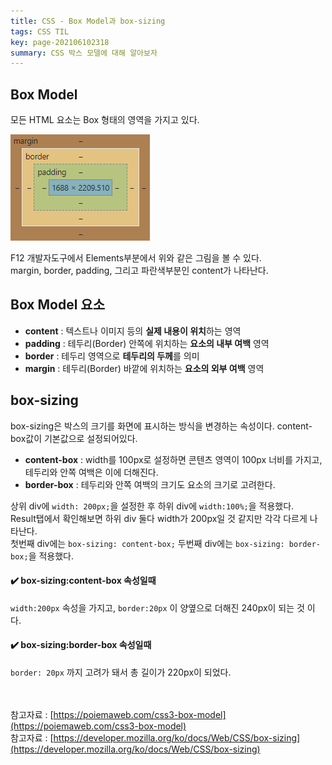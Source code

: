 ```yaml
---
title: CSS - Box Model과 box-sizing
tags: CSS TIL
key: page-202106102318
summary: CSS 박스 모델에 대해 알아보자
---
```


## Box Model

모든 HTML 요소는 Box 형태의 영역을 가지고 있다.

![Image Alt 텍스트](/assets/images/210610_box.PNG)

F12 개발자도구에서 Elements부분에서 위와 같은 그림을 볼 수 있다.  
margin, border, padding, 그리고 파란색부분인 content가 나타난다.

## Box Model 요소

- **content** : 텍스트나 이미지 등의 **실제 내용이 위치**하는 영역
- **padding** : 테두리(Border) 안쪽에 위치하는 **요소의 내부 여백** 영역
- **border** : 테두리 영역으로 **테두리의 두께**를 의미
- **margin** : 테두리(Border) 바깥에 위치하는 **요소의 외부 여백** 영역

## box-sizing

box-sizing은 박스의 크기를 화면에 표시하는 방식을 변경하는 속성이다. content-box값이 기본값으로 설정되어있다.

- **content-box** : width를 100px로 설정하면 콘텐츠 영역이 100px 너비를 가지고, 테두리와 안쪽 여백은 이에 더해진다.
- **border-box** : 테두리와 안쪽 여백의 크기도 요소의 크기로 고려한다.

<script async src="//jsfiddle.net/hhyemi/4ru9sp31/72/embed/html,css,result/"></script>

상위 div에 `width: 200px;`을 설정한 후 하위 div에 `width:100%;`을 적용했다.  
Result탭에서 확인해보면 하위 div 둘다 width가 200px일 것 같지만 각각 다르게 나타난다.  
첫번째 div에는 `box-sizing: content-box;` 두번째 div에는 `box-sizing: border-box;`을 적용했다.

#### :heavy_check_mark: box-sizing:content-box 속성일때

`width:200px` 속성을 가지고, `border:20px` 이 양옆으로 더해진 240px이 되는 것 이다.

#### :heavy_check_mark: box-sizing:border-box 속성일때

`border: 20px` 까지 고려가 돼서 총 길이가 220px이 되었다.

<br/><br/>
참고자료 : [https://poiemaweb.com/css3-box-model](https://poiemaweb.com/css3-box-model)  
참고자료 : [https://developer.mozilla.org/ko/docs/Web/CSS/box-sizing](https://developer.mozilla.org/ko/docs/Web/CSS/box-sizing)
